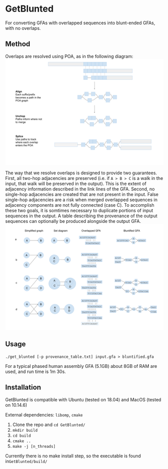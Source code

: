 # GetBlunted

For converting GFAs with overlapped sequences into blunt-ended GFAs, with no overlaps.

## Method

Overlaps are resolved using POA, as in the following diagram:
![POA alignment](https://github.com/rlorigro/GetBlunted/blob/dev/images/overlap_poa_diagram.svg)

The way that we resolve overlaps is designed to provide two guarantees. First, all two-hop adjacencies are preserved (i.e. if `A > B > C` is a walk in the input, that walk will be preserved in the output). This is the extent of adjacency information described in the link lines of the GFA. Second, no single-hop adjacencies are created that are not present in the input. False single-hop adjacencies are a risk when merged overlapped sequences in adjacency components are not fully connected (case C). To accomplish these two goals, it is somtimes necessary to duplicate portions of input sequences in the output. A table describing the provenance of the output sequences can optionally be produced alongside the output GFA.
![Diploid examples](https://github.com/rlorigro/GetBlunted/blob/dev/images/example_bluntification_cases.svg)

## Usage

```./get_blunted [-p provenance_table.txt] input.gfa > bluntified.gfa```

For a typical phased human assembly GFA (5.1GB) about 8GB of RAM are used, and run time is 1m 30s.

## Installation

GetBlunted is compatible with Ubuntu (tested on 18.04) and MacOS (tested on 10.14.6)

External dependencies: `libomp`, `cmake`

1. Clone the repo and `cd GetBlunted/`
2. `mkdir build`
3. `cd build`
4. `cmake ..`
5. `make -j [n_threads]`

Currently there is no make install step, so the executable is found in`GetBlunted/build/`
